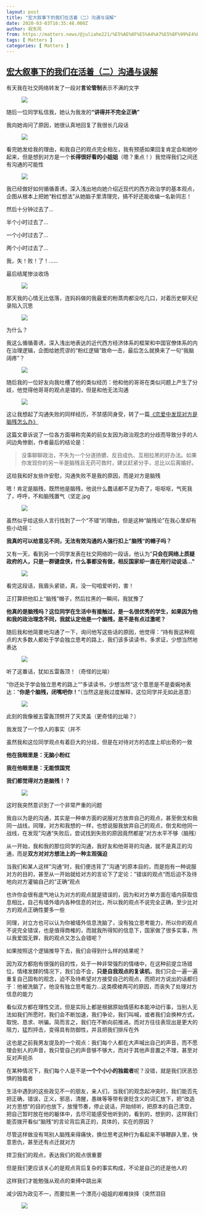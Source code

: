 ```yaml
---
layout: post
title: "宏大叙事下的我们在活着（二）沟通与误解"
date: 2020-03-03T16:35:48.000Z
author: 祝东风
from: https://matters.news/@juliahe221/%E5%AE%8F%E5%A4%A7%E5%8F%99%E4%BA%8B%E4%B8%8B%E7%9A%84%E6%88%91%E4%BB%AC%E5%9C%A8%E6%B4%BB%E7%9D%80-%E4%BA%8C-%E6%B2%9F%E9%80%9A%E4%B8%8E%E8%AF%AF%E8%A7%A3-bafyreic6mkvgdwae6c4nue6si5u6x42uy3yvybrs4kjzobzzitcj5zcprm
tags: [ Matters ]
categories: [ Matters ]
---
```

<!--1583253348000-->
[宏大叙事下的我们在活着（二）沟通与误解](https://matters.news/@juliahe221/%E5%AE%8F%E5%A4%A7%E5%8F%99%E4%BA%8B%E4%B8%8B%E7%9A%84%E6%88%91%E4%BB%AC%E5%9C%A8%E6%B4%BB%E7%9D%80-%E4%BA%8C-%E6%B2%9F%E9%80%9A%E4%B8%8E%E8%AF%AF%E8%A7%A3-bafyreic6mkvgdwae6c4nue6si5u6x42uy3yvybrs4kjzobzzitcj5zcprm)
------

<div>
<p>有天我在社交网络转发了一段对<strong>言论管制</strong>表示不满的文字</p><figure class="image"><img src="https://assets.matters.news/embed/38dfdb1f-8f17-444b-8250-428b52f89c8f.jpeg" data-asset-id="38dfdb1f-8f17-444b-8250-428b52f89c8f" referrerpolicy="no-referrer"><figcaption><span></span></figcaption></figure><p>随后一位同学私信我，她认为我发的<strong>“讲得并不完全正确”</strong></p><p>我向她询问了原因，她很认真地回复了我很长几段话</p><figure class="image"><img src="https://assets.matters.news/embed/4fc19723-80b3-4fd5-bc7b-3292281f3f9d.jpeg" data-asset-id="4fc19723-80b3-4fd5-bc7b-3292281f3f9d" referrerpolicy="no-referrer"><figcaption><span></span></figcaption></figure><p>看完她发给我的理由，和我自己的观点完全相左，我有预感如果回复肯定会和她吵起来，但是想到对方是一个<strong>长得很好看的小姐姐</strong>（嗯？重点！）我觉得我们之间还有沟通的可能性</p><figure class="image"><img src="https://assets.matters.news/embed/3b98c44b-60ad-470b-9ca2-166a27519c01.jpeg" data-asset-id="3b98c44b-60ad-470b-9ca2-166a27519c01" referrerpolicy="no-referrer"><figcaption><span></span></figcaption></figure><p>我已经做好如何循循善诱，深入浅出地向她介绍近现代的西方政治学的基本观点，企图从根本上把她“粉红想法”从她脑子里清理完，搞不好还能收编一名新同志！</p><p>然后十分钟过去了...</p><p>半个小时过去了...</p><p>一个小时过去了...</p><p>两个小时过去了...</p><p>我，失！败！了！......</p><p>最后结尾惨淡收场</p><figure class="image"><img src="https://assets.matters.news/embed/ff736a05-09f3-4f83-8d89-797139fac835.jpeg" data-asset-id="ff736a05-09f3-4f83-8d89-797139fac835" referrerpolicy="no-referrer"><figcaption><span></span></figcaption></figure><p>那天我的心情无比低落，连妈妈做的我最爱的粉蒸肉都没吃几口，对着历史聊天纪录陷入沉思</p><figure class="image"><img src="https://assets.matters.news/embed/ab0d3f19-196d-41b7-a212-6b8ff3806516.jpeg" data-asset-id="ab0d3f19-196d-41b7-a212-6b8ff3806516" referrerpolicy="no-referrer"><figcaption><span></span></figcaption></figure><p>为什么？</p><p>我这么循循善诱，深入浅出地表达的近代西方经济体系的框架和中国官僚体系的内在治理逻辑，企图给她荒谬的“粉红逻辑”致命一击，最后怎么就换来了一句“我脑阔疼”？</p><figure class="image"><img src="https://assets.matters.news/embed/573240fd-719f-432c-8250-dc26e1d276fb.jpeg" data-asset-id="573240fd-719f-432c-8250-dc26e1d276fb" referrerpolicy="no-referrer"><figcaption><span></span></figcaption></figure><p>随后我的一位好友向我吐槽了他的类似经历：他和他的哥哥在类似问题上产生了分歧，他觉得他哥哥的观点是错的，但是和他无法沟通</p><figure class="image"><img src="https://assets.matters.news/embed/8c8e29da-a30a-46ea-a1b8-f3b3478f043b.jpeg" data-asset-id="8c8e29da-a30a-46ea-a1b8-f3b3478f043b" referrerpolicy="no-referrer"><figcaption><span></span></figcaption></figure><p>这让我想起了沟通失败的同样经历，不禁感同身受，转了一篇<a href="http://mp.weixin.qq.com/s?__biz=MzIwODUwNTg5OQ==&mid=2247483948&idx=1&sn=e739b2f6e7547e12302643d3fdc61566&chksm=97035f68a074d67e311a49fd2693cad38745a615658f81108e5ebd059a514e0e0406ffff713d&mpshare=1&scene=23&srcid=&sharer_sharetime=1582426786122&sharer_shareid=eb408e247030032bd2aebd1e433bc2f6#rd" target="_blank">《恋爱中发现对方是脑残怎么办》</a></p><p>这篇文章诉说了一位各方面堪称完美的前女友因为政治观念的分歧而导致分手的人间边角惨剧，作者最后的结论是：</p><blockquote>没事聊聊政治，不失为一个分道扬镳、反目成仇、互相拉黑的好办法。如果你发现你的另一半是脑残且无药可救时，建议赶紧分手，总比以后离婚好。</blockquote><p>这给我和好友些许安慰，沟通失败不是我的原因，而是对方是脑残</p><p>嗯！肯定是脑残，既然他是脑残，他说什么蠢话都不足为奇了，呕呕呕，气死我了，呼呼，不和脑残置气（坚定.jpg</p><figure class="image"><img src="https://assets.matters.news/embed/3d79b717-ffae-4618-851b-0154c4138afa.jpeg" data-asset-id="3d79b717-ffae-4618-851b-0154c4138afa" referrerpolicy="no-referrer"><figcaption><span></span></figcaption></figure><p>虽然似乎给这些人言行找到了一个“不错”的理由，但是这种“脑残论”在我心里却有些小动摇：</p><p><strong>我真的可以给意见不同，无法有效沟通的人强行扣上”脑残“的帽子吗？</strong></p><p>又有一天，看到另一个同学发表在社交网络的一段话，他认为”<strong>只会在网络上质疑政府的人，只是一群键盘侠，什么事都没有做，相反国家却一直在用行动说话..."</strong></p><figure class="image"><img src="https://assets.matters.news/embed/4cdd4e75-b21c-4239-b1fd-8038cbe6ee12.jpeg" data-asset-id="4cdd4e75-b21c-4239-b1fd-8038cbe6ee12" referrerpolicy="no-referrer"><figcaption><span></span></figcaption></figure><p>看完这段话，我眉头紧锁，真，没一句咱爱听的，害！</p><p>正打算把他扣上“脑残”帽子，然后拉黑的一瞬间，我犹豫了</p><p><strong>他真的是脑残吗？这位同学在生活中有接触过，是一名很优秀的学生，如果因为他和我的政治理念不同，我就认定他是一个脑残，是不是有点过激呢？</strong></p><p>随后我和他简要地沟通了一下，询问他写这些话的原因，他觉得：“持有我这种观点的大多数人都处于学会独立思考的路上，我们该多读读书，多求证，少想当然地表达</p><figure class="image"><img src="https://assets.matters.news/embed/86636049-c8ac-47c7-aec4-db11f4ebc8bb.jpeg" data-asset-id="86636049-c8ac-47c7-aec4-db11f4ebc8bb" referrerpolicy="no-referrer"><figcaption><span></span></figcaption></figure><p>听了这番话，犹如五雷轰顶！（奇怪的比喻）</p><p>”你还处于学会独立思考的路上“”多读读书，少想当然“这个意思是不是委婉地表达：”<strong>你是个脑残，闭嘴吧你！</strong>“（当然这是我过度解释，这位同学并无如此恶意）</p><figure class="image"><img src="https://assets.matters.news/embed/c2f717b4-bb6e-495a-aaba-f24e28d19c63.jpeg" data-asset-id="c2f717b4-bb6e-495a-aaba-f24e28d19c63" referrerpolicy="no-referrer"><figcaption><span></span></figcaption></figure><p>此刻的我像被五雷轰顶劈开了天灵盖（更奇怪的比喻？）</p><p>我发现了一个惊人的事实（并不</p><p>虽然我和这位同学观点有着巨大的分歧，但是在对待对方的态度上却出奇的一致</p><p><strong>他在我眼里是：无脑小粉红</strong></p><p><strong>我在他眼里是：无能恨国党</strong></p><p><strong>我们都觉得对方是脑残！？</strong></p><figure class="image"><img src="https://assets.matters.news/embed/d714056a-f831-4768-8e2b-8b42110ede94.jpeg" data-asset-id="d714056a-f831-4768-8e2b-8b42110ede94" referrerpolicy="no-referrer"><figcaption><span></span></figcaption></figure><p>这时我突然意识到了一个非常严重的问题</p><p>我自以为是的沟通，其实是一种单方面的说服对方放弃自己的观点，甚至倒戈和我同一战线，同理，对方和我想的一样，也想说服我放弃自己的观点，倒戈和他同一战线，在发现”沟通“失败后，尝试找到失败的原因竟然都是”对方水平不够（脑残）</p><p>从一开始，我和我的那位同学的沟通，我好友和他哥哥的沟通，就不是真正的沟通，而是<strong>双方对对方想法上的一种主观强迫</strong></p><p>当我们和某人这样”沟通“时，我们便违背了”沟通“的原本目的，而是抱有一种说服对方的目的，甚至从一开始就给对方的言论下了定论：”错误的观点“而后迫不及待地向对方灌输自己的”正确“观点</p><p>也许你会很有底气地认为对方的观点就是错误的，因为和对方单方面在墙内获取信息相比，自己有墙外墙内各种信息的对比，所以我的观点不说完全正确，至少比对方的观点正确性要多一些</p><p>同理，对立方也可以认为你被墙外信息洗脑了，没有独立思考能力，所以你的观点不说完全错误，也是值得商榷的，而就我所得知的信息下，国家做了很多实事，所以我爱国无罪，我的观点又怎么会错呢？</p><p>如果按照这个逻辑推导下去，我们会得到什么样的结果呢？</p><p>因为双方都抱有很强的目的性，处于一种非常强烈的情绪中，在这种前提立场错位，情绪发酵的情况下，我们会不会，<strong>只是自我观点的复读机</strong>，我们只会一遍一遍重复自己固有的观念，迫不及待希望对方接受自己的观点，而把对方说出的话都归于：他被洗脑了，他没有独立思考能力...这类模棱两可的原因，而丧失了处理对方信息的能力</p><p>看似双方都在理性交流，但是实际上都是根据原始情感和本能冲动行事，当别人无法如我们所愿时，我们会不断加速，我们争论，我们叫喊，或者我们会换种方式，取悦、恳求、哄骗。简而言之，我们在不断向前推进。而对方往往表现出是更大的阻力，猛烈抨击，变得具有防御性，并且把我们排斥在外</p><p> </p><p>这也是之前我男友提及的一个观点：我们每个人都在大声喊出自己的声音，而不愿理会别人的声音，我只管自己的声音够不够大，而对于其他声音置之不理，甚至对反对声扼杀</p><p>在某种情况下，我们每个人是不是<strong>一个个小小的独裁者</strong>呢？没错，就是我们厌恶恐惧的独裁者</p><p>生活中遇到的这些政见不一的朋友，亲人们，当我们的观念起冲突时，我们能否先把正确，错误，正义，邪恶，清醒，愚昧等等带有褒贬含义的词汇放下，把”改造对方思想“的目的也放下，放慢节奏，停止说话，开始倾听，把原本的自己清空，把自己暂时放在他的躯体中，去尽可能感受他听到的，看到的，想到的，这样我们能否拨开看似”脑残“的言论背后真正的，具体的，实在的原因？</p><p>尽管这样做没有骂别人脑残来得痛快，换位思考这种行为看起来不够鞭辟入里，快意恩仇，甚至还有点迁就对方</p><p>捍卫我们的观点，表达我们的观点很重要</p><p>但是我们更应该关心的是观点背后复杂的事实构成，不论是自己的还是他人的</p><p>这样我们才能勉强从观点的束缚中跳出来</p><p>减少因为政见不一，而要拉黑一个漂亮小姐姐的艰难抉择（突然泪目</p><figure class="image"><img src="https://assets.matters.news/embed/21d3a06e-dbf6-48e8-b968-ccf403fe668a.jpeg" data-asset-id="21d3a06e-dbf6-48e8-b968-ccf403fe668a" referrerpolicy="no-referrer"><figcaption><span></span></figcaption></figure>
</div>
